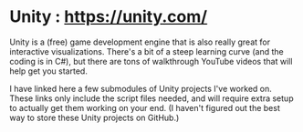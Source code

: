# Unity : https://unity.com/

Unity is a (free) game development engine that is also really great for interactive visualizations.  There's a bit of a steep learning curve (and the coding is in C#), but there are tons of walkthrough YouTube videos that will help get you started.  

I have linked here a few submodules of Unity projects I've worked on.  These links only include the script files needed, and will require extra setup to actually get them working on your end.  (I haven't figured out the best way to store these Unity projects on GitHub.)
